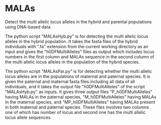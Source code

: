 # MALAs
Detect the multi allelic locus alleles in the hybrid and parental populations using DNA-based data.

The python script "MALAsHyb.py" is for detecting the multi allelic locus alleles in the hybrid population. It takes the fasta files of the hybrid individuals with ".fa" extension from the current working directory as an input and gives the "h0DFMultiAlleles" files as output which includes locus numbers in the first column and MALAs sequence in the second column of the multi allelic locus alleles in the population of the hybrid species.

The python script "MALAsPar.py" is for detecting whether the multi allelic locus alleles are in the populations of maternal and paternal species. It is given the paternal and maternal fasta files including all data of all individuals, and it takes the output file "h0DFMultiAlleles" of the script "MALAsHyb.py" as inputs. It gives three output files "P_h0DFMultiAlleles" having MALAs in the paternal species, "M_h0DFMultiAlleles" having MALAs in the maternal species, and "MP_h0DFMultiAlleles" having MALAs present in both maternal and paternal species. These files involves two columns one of which has number of locus and second one has the multi allelic locus allele sequences.
